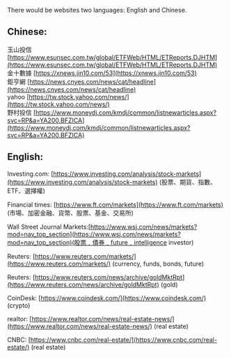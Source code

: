 There would be websites two languages: English and Chinese.  

## Chinese:  
玉山投信 [https://www.esunsec.com.tw/global/ETFWeb/HTML/ETReports.DJHTM](https://www.esunsec.com.tw/global/ETFWeb/HTML/ETReports.DJHTM)   
金十數據 [https://xnews.jin10.com/53](https://xnews.jin10.com/53)   
鉅亨網 [https://news.cnyes.com/news/cat/headline](https://news.cnyes.com/news/cat/headline)         
yahoo [https://tw.stock.yahoo.com/news/](https://tw.stock.yahoo.com/news/)   
野村投信 [https://www.moneydj.com/kmdj/common/listnewarticles.aspx?svc=RP&a=YA200.BFZICA](https://www.moneydj.com/kmdj/common/listnewarticles.aspx?svc=RP&a=YA200.BFZICA)   

  
## English:  
Investing.com: [https://www.investing.com/analysis/stock-markets](https://www.investing.com/analysis/stock-markets) (股票、期貨、指數、ETF、選擇權)
  
Financial times: [https://www.ft.com/markets](https://www.ft.com/markets) (市場、加密金融、貨幣、股票、基金、交易所)
  
Wall Street Journal Markets:[https://www.wsj.com/news/markets?mod=nav_top_section](https://www.wsj.com/news/markets?mod=nav_top_section)(股票﹑債券﹑future﹑intelligence investor)
  
Reuters: [https://www.reuters.com/markets/](https://www.reuters.com/markets/) (currency, funds, bonds, future)
  
Reuters: [https://www.reuters.com/news/archive/goldMktRpt](https://www.reuters.com/news/archive/goldMktRpt) (gold)
  
CoinDesk: [https://www.coindesk.com/](https://www.coindesk.com/) (crypto)
  
realtor: [https://www.realtor.com/news/real-estate-news/](https://www.realtor.com/news/real-estate-news/) (real estate)
  
CNBC: [https://www.cnbc.com/real-estate/](https://www.cnbc.com/real-estate/) (real estate)
